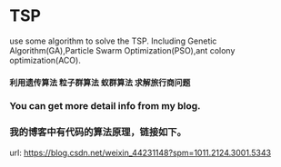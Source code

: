 # TSP
use some algorithm to solve the TSP. Including Genetic Algorithm(GA),Particle Swarm Optimization(PSO),ant colony optimization(ACO).


#### 利用遗传算法 粒子群算法 蚁群算法 求解旅行商问题

### You can get more detail info from my blog.

### 我的博客中有代码的算法原理，链接如下。

url: https://blog.csdn.net/weixin_44231148?spm=1011.2124.3001.5343
